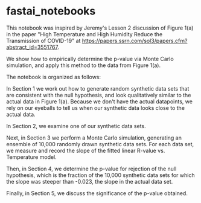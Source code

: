 # fastai_notebooks
This notebook was inspired by Jeremy's Lesson 2 discussion of Figure 1(a) in the paper "High Temperature and High Humidity Reduce the Transmission of COVID-19" at https://papers.ssrn.com/sol3/papers.cfm?abstract_id=3551767.

We show how to empirically determine the p-value via Monte Carlo simulation, and apply this method to the data from Figure 1(a).

The notebook is organized as follows:

In Section 1 we work out how to generate random synthetic data sets that are consistent with the null hypothesis, and look qualitatively similar to the actual data in Figure 1(a). Because we don't have the actual datapoints, we rely on our eyeballs to tell us when our synthetic data looks close to the actual data.

In Section 2, we examine one of our synthetic data sets.

Next, in Section 3 we perform a Monte Carlo simulation, generating an ensemble of 10,000 randomly drawn synthetic data sets. For each data set, we measure and record the slope of the fitted linear R-value vs. Temperature model.

Then, in Section 4, we determine the p-value for rejection of the null hypothesis, which is the fraction of the 10,000 synthetic data sets for which the slope was steeper than -0.023, the slope in the actual data set.

Finally, in Section 5, we discuss the significance of the p-value obtained.
